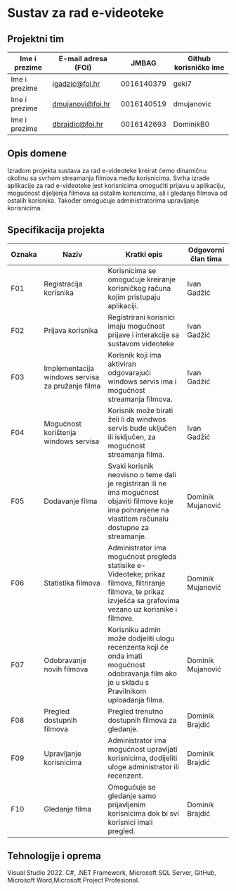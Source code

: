 # Sustav za rad e-videoteke

## Projektni tim

Ime i prezime | E-mail adresa (FOI) | JMBAG      | Github korisničko ime
------------  | ------------------- | -----      | ---------------------
Ime i prezime | igadzic@foi.hr      | 0016140379 | geki7
Ime i prezime | dmujanovi@foi.hr    | 0016140519 | dmujanovic
Ime i prezime | dbrajdic@foi.hr     | 0016142693 | DominikB0

## Opis domene
Izradom projekta sustava za rad e-videoteke kreirat ćemo dinamičnu okolinu sa svrhom streamanja filmova među korisnicima. Svrha izrade aplikacije za rad e-videoteke jest korisnicima omogućiti prijavu u aplikaciju, mogućnost dijeljenja filmova sa ostalim korisnicima, ali i gledanje filmova od ostalih korisnika. Također omogućuje administratorima upravljanje korisnicima.

## Specifikacija projekta

Oznaka | Naziv | Kratki opis | Odgovorni član tima
------ | ----- | ----------- | -------------------
F01    | Registracija korisnika | Korisnicima se omogućuje kreiranje korisničkog računa kojim pristupaju aplikaciji.  | Ivan Gadžić
F02    | Prijava korisnika       | Registrirani korisnici imaju mogućnost prijave i interakcije sa sustavom videoteke | Ivan Gadžić
F03    | Implementacija windows servisa za pružanje filma | Korisnik koji ima aktiviran odgovarajući windows servis ima i mogućnost streamanja filmova. | Ivan Gadžić
F04    | Mogućnost korištenja windows servisa | Korisnik može birati želi li da windwos servis bude uključen ili isključen, za mogućnost streamanja filma. | Ivan Gadžić
F05    | Dodavanje filma  | Svaki korisnik neovisno o teme dali je registriran ili ne ima mogućnost objaviti filmove koje ima pohranjene na vlastitom računalu dostupne za streamanje. | Dominik Mujanović
F06    | Statistika filmova | Administrator ima mogućnost pregleda statisike e-Videoteke; prikaz filmova, filtriranje filmova, te prikaz izvješća sa grafovima vezano uz korisnike i filmove. | Dominik Mujanović
F07    | Odobravanje novih filmova  | Korisniku admin može dodjeliti ulogu recenzenta koji će onda imati mogućnost odobravanja film ako je u skladu s Pravilnikom uploadanja filma. | Dominik Mujanović
F08    | Pregled dostupnih filmova |  Pregled trenutno dostupnih filmova za gledanje. | Dominik Brajdić
F09    | Upravljanje korisnicima  | Administrator ima mogućnost upravljati korisnicima, dodijeliti uloge administrator ili recenzent. | Dominik Brajdić
F10    | Gledanje filma | Omogućuje se gledanje samo prijavljenim korisnicima dok bi svi korisnici imali pregled. | Dominik Brajdić


## Tehnologije i oprema
Visual Studio 2022. C#, .NET Framework, Microsoft SQL Server, GitHub, Microsoft Word,Microsoft Project Profesional.
